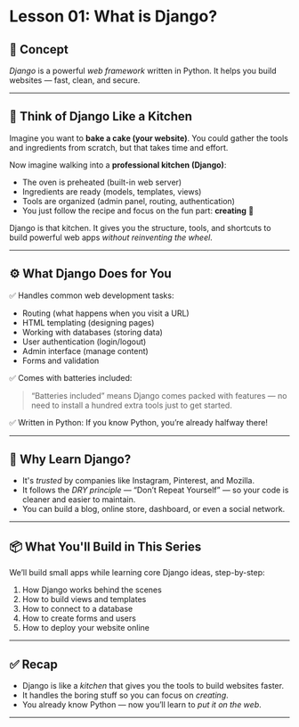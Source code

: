 # Lesson 01: What is Django?

## 🚀 Concept

*Django* is a powerful *web framework* written in Python. It helps you build websites — fast, clean, and secure.

---

## 🧠 Think of Django Like a Kitchen

Imagine you want to **bake a cake (your website)**. You could gather the tools and ingredients from scratch, but that takes time and effort.

Now imagine walking into a **professional kitchen (Django)**:
- The oven is preheated (built-in web server)
- Ingredients are ready (models, templates, views)
- Tools are organized (admin panel, routing, authentication)
- You just follow the recipe and focus on the fun part: **creating** 🍰

Django is that kitchen. It gives you the structure, tools, and shortcuts to build powerful web apps *without reinventing the wheel*.

---

## ⚙️ What Django Does for You

✅ Handles common web development tasks:
- Routing (what happens when you visit a URL)
- HTML templating (designing pages)
- Working with databases (storing data)
- User authentication (login/logout)
- Admin interface (manage content)
- Forms and validation

✅ Comes with batteries included:
> “Batteries included” means Django comes packed with features — no need to install a hundred extra tools just to get started.

✅ Written in Python:
If you know Python, you’re already halfway there!

---

## 🎯 Why Learn Django?

- It's *trusted* by companies like Instagram, Pinterest, and Mozilla.
- It follows the *DRY principle* — “Don’t Repeat Yourself” — so your code is cleaner and easier to maintain.
- You can build a blog, online store, dashboard, or even a social network.

---

## 📦 What You'll Build in This Series

We’ll build small apps while learning core Django ideas, step-by-step:
1. How Django works behind the scenes
2. How to build views and templates
3. How to connect to a database
4. How to create forms and users
5. How to deploy your website online

---

## ✅ Recap

- Django is like a *kitchen* that gives you the tools to build websites faster.
- It handles the boring stuff so you can focus on *creating*.
- You already know Python — now you’ll learn to *put it on the web*.

---